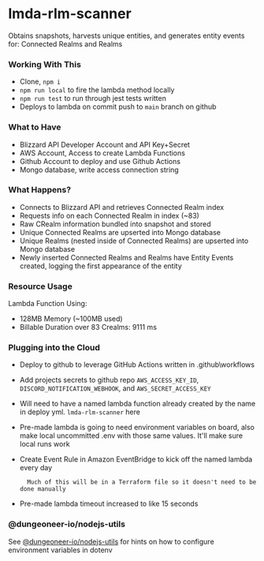 # lmda-rlm-scanner
Obtains snapshots, harvests unique entities, and generates entity events for: Connected Realms and Realms

### Working With This
- Clone, `npm i`
- `npm run local` to fire the lambda method locally
- `npm run test` to run through jest tests written
- Deploys to lambda on commit push to `main` branch on github

### What to Have
- Blizzard API Developer Account and API Key+Secret
- AWS Account, Access to create Lambda Functions
- Github Account to deploy and use Github Actions
- Mongo database, write access connection string

### What Happens?
- Connects to Blizzard API and retrieves Connected Realm index
- Requests info on each Connected Realm in index (~83)
- Raw CRealm information bundled into snapshot and stored
- Unique Connected Realms are upserted into Mongo database
- Unique Realms (nested inside of Connected Realms) are upserted into Mongo database
- Newly inserted Connected Realms and Realms have Entity Events created, logging the first appearance of the entity

### Resource Usage
Lambda Function Using:
- 128MB Memory (~100MB used)
- Billable Duration over 83 Crealms: 9111 ms

### Plugging into the Cloud
- Deploy to github to leverage GitHub Actions written in .github\workflows
- Add projects secrets to github repo `AWS_ACCESS_KEY_ID`, `DISCORD_NOTIFICATION_WEBHOOK`, and `AWS_SECRET_ACCESS_KEY`
- Will need to have a named lambda function already created by the name in deploy yml. `lmda-rlm-scanner` here
- Pre-made lambda is going to need environment variables on board, also make local uncommitted .env with those same values. It'll make sure local runs work
- Create Event Rule in Amazon EventBridge to kick off the named lambda every day

        Much of this will be in a Terraform file so it doesn't need to be done manually
- Pre-made lambda timeout increased to like 15 seconds

### @dungeoneer-io/nodejs-utils
See [@dungeoneer-io/nodejs-utils](https://github.com/dungeoneer-io/nodejs-utils) for hints on how to configure environment variables in dotenv

